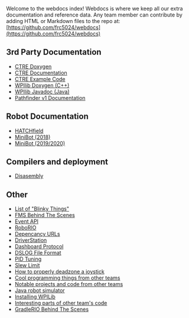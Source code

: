 Welcome to the webdocs index! Webdocs is where we keep all our extra documentation and reference data. Any team member can contribute by adding HTML or Markdown files to the repo at: [https://github.com/frc5024/webdocs](https://github.com/frc5024/webdocs)

<!-- ## Team Related -->
<!-- - [Trello Usage](./trello.html) -->
  
## 3rd Party Documentation
 - [CTRE Doxygen](http://www.ctr-electronics.com/downloads/api/cpp/html/index.html)
 - [CTRE Documentation](https://phoenix-documentation.readthedocs.io/en/latest/index.html)
 - [CTRE Example Code](https://github.com/CrossTheRoadElec/Phoenix-Examples-Languages)
 - [WPIlib Doxygen (C++)](http://first.wpi.edu/FRC/roborio/release/docs/cpp/classfrc_1_1TimedCommand.html)
 - [WPIlib Javadoc (Java)](https://first.wpi.edu/FRC/roborio/release/docs/java/)
 - [Pathfinder v1 Documentation](https://github.com/JacisNonsense/Pathfinder/wiki)

## Robot Documentation
 - [HATCHfield](https://frc5024.github.io/DeepSpace/)
 - [MiniBot (2018)](https://frc5024.github.io/BaseBot)
 - [MiniBot (2019/2020)](https://frc5024.github.io/MiniBot/)
  
## Compilers and deployment
 - [Disasembly](./ghidra.html)

## Other
 - [List of "Blinky Things"](https://wpilib.screenstepslive.com/s/currentCS/m/cs_hardware/l/144972-status-light-quick-reference)
 - [FMS Behind The Scenes](./fms.html)
 - [Event API](./eventapi.html)
 - [RoboRIO](./roborio.html)
 - [Depencancy URLs](./deps.txt)
 - [DriverStation](./ds.html)
 - [Dashboard Protocol](https://frcture.readthedocs.io/en/latest/driverstation/dashboard.html)
 - [DSLOG File Format](https://frcture.readthedocs.io/en/latest/driverstation/logging.html)
 - [PID Tuning](https://frc-pdr.readthedocs.io/en/latest/control/pid_control.html#proportional)
 - [Slew Limit](https://www.chiefdelphi.com/t/acceleration-ramp-up-code/133556/8?u=ewpratten)
 - [How to properly deadzone a joystick](http://www.mimirgames.com/articles/games/joystick-input-and-using-deadbands/)
 - [Cool programming things from other teams](https://www.chiefdelphi.com/t/best-frc-programming-featues/353571/)
 - [Notable projects and code from other teams](./otherteams.html)
 - [Java robot simulator](https://github.com/pjreiniger/SnobotSim)
 - [Installing WPILib](http://wpilib.screenstepslive.com/s/currentCS/m/java/l/1027503-installing-c-and-java-development-tools-for-frc)
 - [Interesting parts of other team's code](./teamnotes.html)
 - [GradleRIO Behind The Scenes](https://docs.google.com/presentation/d/1fnfz4hCvnvDJb1606Ee7VkJCn4IvJDUIbYxkTxR6YsM/edit?usp=sharing)

<!-- Global site tag (gtag.js) - Google Analytics -->
<script async src="https://www.googletagmanager.com/gtag/js?id=UA-139497732-2"></script>
<script>
  window.dataLayer = window.dataLayer || [];
  function gtag(){dataLayer.push(arguments);}
  gtag('js', new Date());

  gtag('config', 'UA-139497732-2');
</script>
